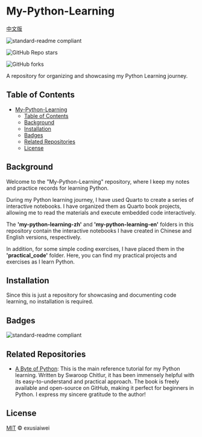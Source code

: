 # My-Python-Learning

[中文版](https://github.com/exusiaiwei/My-Python-Learning/blob/main/README.zh-CN.md)

![standard-readme compliant](https://img.shields.io/badge/readme%20style-standard-brightgreen.svg?style=flat-square)

![GitHub Repo stars](https://img.shields.io/github/stars/exusiaiwei/My-Python-Learning)

![GitHub forks](https://img.shields.io/github/forks/exusiaiwei/My-Python-Learning)

A repository for organizing and showcasing my Python Learning journey.

## Table of Contents

- [My-Python-Learning](#my-python-learning)
  - [Table of Contents](#table-of-contents)
  - [Background](#background)
  - [Installation](#installation)
  - [Badges](#badges)
  - [Related Repositories](#related-repositories)
  - [License](#license)

## Background

Welcome to the "My-Python-Learning" repository, where I keep my notes and practice records for learning Python.

During my Python learning journey, I have used Quarto to create a series of interactive notebooks. I have organized them as Quarto book projects, allowing me to read the materials and execute embedded code interactively.

The **'my-python-learning-zh'** and **'my-python-learning-en'** folders in this repository contain the interactive notebooks I have created in Chinese and English versions, respectively.

In addition, for some simple coding exercises, I have placed them in the **'practical_code'** folder. Here, you can find my practical projects and exercises as I learn Python.

## Installation

Since this is just a repository for showcasing and documenting code learning, no installation is required.

## Badges

![standard-readme compliant](https://img.shields.io/badge/readme%20style-standard-brightgreen.svg?style=flat-square)

## Related Repositories

- [A Byte of Python](https://github.com/swaroopch/byte-of-python): This is the main reference tutorial for my Python learning. Written by Swaroop Chitlur, it has been immensely helpful with its easy-to-understand and practical approach. The book is freely available and open-source on GitHub, making it perfect for beginners in Python. I express my sincere gratitude to the author!

## License

[MIT](LICENSE) © exusiaiwei
